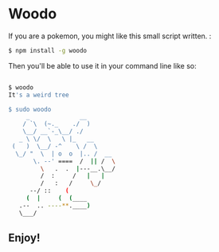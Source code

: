 # Woodo

If you are a pokemon, you might like this
small script written. :

```bash
$ npm install -g woodo
```

Then you'll be able to use it in your command line like so:

```bash

$ woodo
It's a weird tree

$ sudo woodo
     _              __
    / `\  (~._    ./  )
    \__/ __`-_\__/ ./
   _ \ \/  \   \ |_   __
 (   )  \__/ -^    \ /  \
  \_/ "  \  | o  o  |.. /  __
       \. --' ====  /  || /  \
         \   .  .  |---__.\__/
         /  :     /   |   |
         /   :   /     \_/
      --/ ::    (
     (  |     (  (____
   .--  .. ----**.____)
   \___/

```

## Enjoy!
